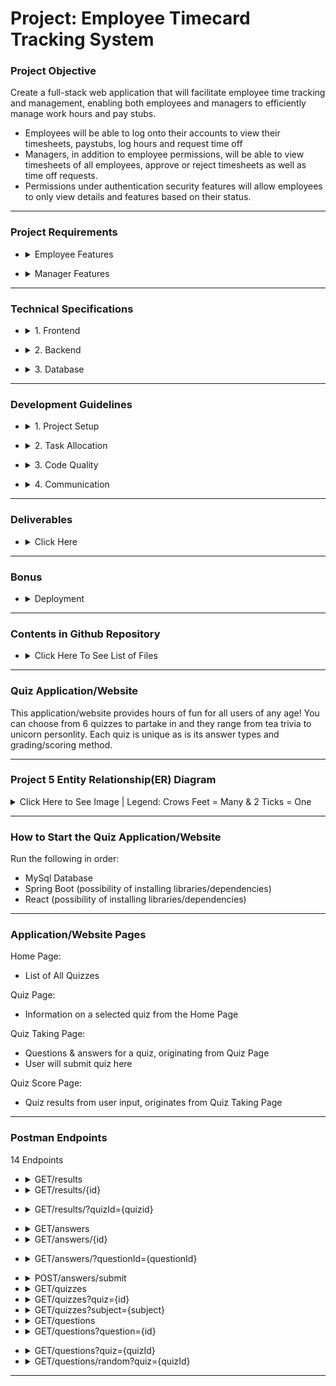 
# Project: Employee Timecard Tracking System 

### **Project Objective** 
Create a full-stack web application that will facilitate employee time tracking and management, enabling both employees and managers to efficiently manage work hours and pay stubs.

- Employees will be able to log onto their accounts to view their timesheets, paystubs, log hours and request time off
- Managers, in addition to employee permissions, will be able to view timesheets of all employees, approve or reject timesheets as well as time off requests.
- Permissions under authentication security features will allow employees to only view details and features based on their status.
  
------------------------------------

### **Project Requirements**  

+ <details>
  <summary>Employee Features</summary><br>

      - View Time Sheets
        - Employees can view their own time sheets, detailing their logged hours
    
      - Log Hours
        - Employees can manually add hours they worked
    
      - View Pay Stubs
        - Employees can view their previous pay stubs
    
      - Request Time Off
        - Employees can submit requests for time off

</details>

+ <details>
  <summary>Manager Features</summary><br>

      - View All Time Sheets
        - Managers can view the time sheets of all employees

      - Approve Time Sheets
        - Managers can approve or reject the time sheets submitted by all employees
  
      - Approve Time Off
        - Managers can approve or reject the time-off requests submitted by all employees

</details>

------------------------------------

### **Technical Specifications**  

+ <details>
  <summary>1. Frontend</summary><br>

    - Framework: React
    - UI/UX: Design a user-friendly interface that allows seamless navigation and interaction for both employees and managers

</details>

+ <details>
  <summary>2. Backend</summary><br>

    - Framework: Spring Boot Microservices (minimum 2, plus Gateway and Service Discovery servers)
    - RESTful APIs: Develop RESTful services to handle all client requests, including CRUD operations for time sheets,
                    pay stubs, and time-off requests
    - Spring Security: Basic Auth, Authentication and role-based Authorization

</details>

+ <details>
  <summary>3. Database</summary><br>

    - Engine: MySQL
    - Schema Design: Create a database schema to manage users, time sheets, pay stubs,and time-off requests efficiently

</details>

------------------------------------

### **Development Guidelines** 

+ <details>
  <summary>1. Project Setup</summary><br>
  
    - Version Control: Use Git for version control. Establish a repository on GitHub for collaborative development
    - Branching Strategy: Implement a branching strategy to manage feature development, bug fixes, and releases

</details>

+ <details>
  <summary>2. Task Allocation</summary><br>

    - Divide the project into distinct tasks such as frontend development, backend development, database design, and deployment
    - Assign tasks to group members based on their strengths and areas of interest

</details>

+ <details>
  <summary>3. Code Quality</summary><br>

    - Follow best practices for code quality, including code reviews, consistent naming conventions, and thorough documentation
    - Test the code to ensure the reliability and robustness of the application

</details>

+ <details>
  <summary>4. Communication</summary><br>

    - Hold regular team meetings to discuss progress, challenges, and next steps
    - Use collaborative tools like Slack, Trello, or Microsoft Teams to facilitate communication and project management

</details>

------------------------------------

### **Deliverables** 

+ <details>
  <summary>Click Here</summary><br>
  
      1. Project Plan
         - A detailed project plan outlining the timeline, milestones, and responsibilities
  
      2. Design Documents
         - UI/UX mockups
         - Database schema API specifications
         - API endpoint specifications
    
      3. Source Code
         - Complete source code of the application available in one or more GitHub Repositories
  
      4. Final Presentation
         - A presentation demonstrating the features of the application, the development process, important features in the code itself, and lessons learned

  </details>

------------------------------------

### **Bonus** 
+ <details>
  <summary>Deployment</summary><br>
  
  - Cloud Platform: AWS
  - Cloud Architecture: Deploy the frontend, backend, and database using S3, EC2/Elastic Beanstalk, and RDS

  </details>


------------------------------------


### **Contents in Github Repository** 

+ <details> 
  <summary> Click Here To See List of Files </summary>

      - quiz-api
         - Folder containing all Java Spring Boot files
      
       
      - quiz-frontend
          - Folder containing all React files
      
            
      - ER_Diagram_20250816.png
         - Image of Entitiy Relationship Diagram
      
           
      - Quizzes API.postman_collection.json
         - JSON file of REST API Endpoints in Postman
      
           
      - quizzes_schema.sql
         - mysql file for quiz database and table creation
      
           
      - quizzes_data.sql
         - mysql file of data insertion into each table in the quiz database
      
           
      - quizzes_test_queries.sql
         - mysql file for mysql queries sanity checks
      
           
      - README.md

</details>

<hr>

### **Quiz Application/Website**  

This application/website provides hours of fun for all users of any age! You can choose from 6 quizzes to partake in and they range from tea trivia to unicorn personlity. Each quiz is unique as is its answer types and grading/scoring method.

<hr>

<!-- Beginning of project 4 ER image    -->

### **Project 5 Entity Relationship(ER) Diagram**

<details>
<summary>Click Here to See Image | Legend: Crows Feet = Many & 2 Ticks = One </summary>
<img alt="ER_Diagram_20250909.png" src="https://github.com/skillstorm-congo/20250602-CGI-Java-Project-4/blob/main/ER_Diagram_20250909.png?raw=true" data-hpc="true" class="Box-sc-g0xbh4-0 fzFXnm">
</details>

<!-- End of project 4 ER image    -->

<hr>

### **How to Start the Quiz Application/Website**  

Run the following in order:
- MySql Database
- Spring Boot (possibility of installing libraries/dependencies)
- React (possibility of installing libraries/dependencies)

<hr>


### **Application/Website Pages**  

Home Page:
- List of All Quizzes


Quiz Page:
- Information on a selected quiz from the Home Page


Quiz Taking Page:
- Questions & answers for a quiz, originating from Quiz Page
- User will submit quiz here


Quiz Score Page:
- Quiz results from user input, originates from Quiz Taking Page


------------------------------------

<!-- Begining of Endpoints -->
### **Postman Endpoints**  
14 Endpoints
  + <details>
      <summary>GET/results</summary>
      &emsp;Objective: See all results<br>
      &emsp;Input(s): n/a<br>
      &emsp;Output(s): Returns all results <br>
      &emsp;Table(s): result
    </details>

  + <details>
    <summary>GET/results/{id}</summary>
    &emsp;Objective: See a result by result id<br>
    &emsp;Input(s): parameter -> location <br>
    &emsp;&emsp;&emsp;&emsp;&emsp;result id -> url parameter <br>
    &emsp;Output(s): Returns a result by result id <br>
    &emsp;Table(s): result
  </details>
  
  + <details>
    <summary>GET/results/?quizId={quizid}</summary>
    &emsp;Objective: See all results by quiz id<br>
    &emsp;Input(s): parameter -> location <br>
    &emsp;&emsp;&emsp;&emsp;&emsp; quizId -> Query Params Key <br>
    &emsp;&emsp;&emsp;&emsp;&emsp; quiz id -> Query Params Value <br>
    &emsp;Output(s): Returns all results by quiz id<br>
    &emsp;Table(s): result
  </details>

  + <details>
      <summary>GET/answers</summary>
      &emsp;Objective: See all answers<br>
      &emsp;Input(s): n/a<br>
      &emsp;Output(s): Returns all answers <br>
      &emsp;Table(s): answer
    </details>

  + <details>
    <summary>GET/answers/{id}</summary>
    &emsp;Objective: See a answer by answer id<br>
    &emsp;Input(s): parameter -> location <br>
    &emsp;&emsp;&emsp;&emsp;&emsp;answer id -> url parameter <br>
    &emsp;Output(s): Returns an answer by answer id <br>
    &emsp;Table(s): answer
  </details>
  
  + <details>
    <summary>GET/answers/?questionId={questionId}</summary>
    &emsp;Objective: See all answers by question Id<br>
    &emsp;Input(s): parameter -> location <br>
    &emsp;&emsp;&emsp;&emsp;&emsp; questionId -> Query Params Key <br>
    &emsp;&emsp;&emsp;&emsp;&emsp; question id -> Query Params Value <br>
    &emsp;Output(s): Returns all answers by question id<br>
    &emsp;Table(s): answer
  </details>

  + <details>
      <summary>POST/answers/submit</summary>
      &emsp;Objective: Submit user answers and retrieve result<br>
      &emsp;Input(s): Quiz Object in JSON Body<br>
      &emsp;Output(s): Returns results <br>
      &emsp;Table(s): quiz
    </details>

  + <details>
      <summary>GET/quizzes</summary>
      &emsp;Objective: See all of the quizzes<br>
      &emsp;Input(s): none
      &emsp;Output(s): Returns the data from the table for all quizzes<br>
      &emsp;Table(s): quiz
    </details>
    
  + <details>
      <summary>GET/quizzes?quiz={id}</summary>
      &emsp;Objective: See a quiz by entering the id<br>
      &emsp;Input(s): parameter -> location
      &emsp;Output(s): Returns the quiz object by it's id <br>
      &emsp;Table(s): quiz
    </details>
    
  + <details>
      <summary>GET/quizzes?subject={subject}</summary>
      &emsp;Objective: See quizzes based on their subject type<br>
      &emsp;Input(s): parameter -> location
      &emsp;Output(s): Returns the quizzes that have a specific subject type <br>
      &emsp;Table(s): quiz
    </details>
    
  + <details>
      <summary>GET/questions</summary>
      &emsp;Objective: See all of the questions<br>
      &emsp;Input(s): none
      &emsp;Output(s): Returns the data from the table for all questions<br>
      &emsp;Table(s): question
    </details>
    
  + <details>
      <summary>GET/questions?question={id}</summary>
      &emsp;Objective: See the specific question by their id<br>
      &emsp;Input(s): parameter -> location
      &emsp;Output(s): Returns the data from the table about that specific question<br>
      &emsp;Table(s): question
  </details>
  
  + <details>
      <summary>GET/questions?quiz={quizId}</summary>
      &emsp;Objective: See all of the questions that are connected to a specific quiz's id<br>
      &emsp;Input(s): parameter -> location
      &emsp;Output(s): Returns the data from the table for all questions that share the same quiz id<br>
      &emsp;Table(s): question
    </details>

  + <details>
      <summary>GET/questions/random?quiz={quizId}</summary>
      &emsp;Objective: See all of the questions in random order for a specific quiz's id<br>
      &emsp;Input(s): parameter -> location
      &emsp;Output(s): Returns the data from the table for all questions into a list but in random order<br>
      &emsp;Table(s): question
     </details>
  
<!-- End of Endpoints -->


<hr>




